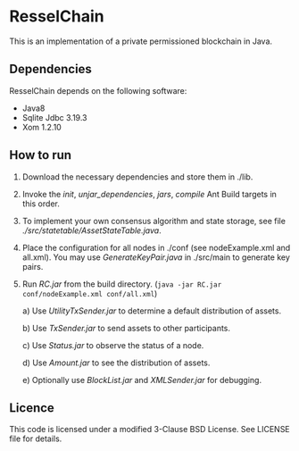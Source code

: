 ResselChain
===

This is an implementation of a private permissioned blockchain in Java.

Dependencies
---
ResselChain depends on the following software:
 - Java8
 - Sqlite Jdbc 3.19.3
 - Xom 1.2.10

How to run
---

1. Download the necessary dependencies and store them in ./lib.
2. Invoke the *init*, *unjar_dependencies*, *jars*, *compile* Ant Build targets in this order.
3. To implement your own consensus algorithm and state storage, see file *./src/statetable/AssetStateTable.java*.
4. Place the configuration for all nodes in ./conf (see nodeExample.xml and all.xml). You may use *GenerateKeyPair.java* in ./src/main to generate key pairs.  
5. Run *RC.jar* from the build directory. (`java -jar RC.jar conf/nodeExample.xml conf/all.xml`) 
    
    a) Use *UtilityTxSender.jar* to determine a default distribution of assets.
    
    b) Use *TxSender.jar* to send assets to other participants.
    
    c) Use *Status.jar* to observe the status of a node.
    
    d) Use *Amount.jar* to see the distribution of assets.
    
    e) Optionally use *BlockList.jar* and *XMLSender.jar* for debugging.
         

Licence
---
This code is licensed under a modified 3-Clause BSD License. See LICENSE file for details.


